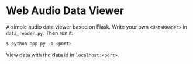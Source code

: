 # Web Audio Data Viewer

A simple audio data viewer based on Flask.
Write your own `<DataReader>` in `data_reader.py`. Then run it:
```python
$ python app.py -p <port>
```
View data with the data id in `localhost:<port>`.
